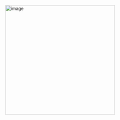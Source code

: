 <img width="349" alt="image" src="https://github.com/WhoWaWay/WhoWaWay.github.io/assets/157083035/ec53985a-6aaa-4fc3-89f5-307cb7af0d75">
